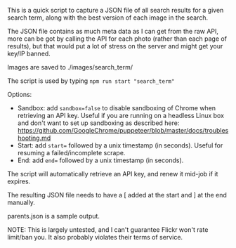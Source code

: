 This is a quick script to capture a JSON file of all search results for a given search term, along with the best version of each image in the search.

The JSON file contains as much meta data as I can get from the raw API, more can be got by calling the API for each photo (rather than each page of results), but that would put a lot of stress on the server and might get your key/IP banned.

Images are saved to ./images/search_term/

The script is used by typing `npm run start "search_term"`

Options:

* Sandbox: add `sandbox=false` to disable sandboxing of Chrome when retrieving an API key. Useful if you are running on a headless Linux box and don't want to set up sandboxing as described here: https://github.com/GoogleChrome/puppeteer/blob/master/docs/troubleshooting.md
* Start: add `start=` followed by a unix timestamp (in seconds). Useful for resuming a failed/incomplete scrape.
* End: add `end=` followed by a unix timestamp (in seconds).

The script will automatically retrieve an API key, and renew it mid-job if it expires.

The resulting JSON file needs to have a [ added at the start and ] at the end manually.

parents.json is a sample output.

NOTE: This is largely untested, and I can't guarantee Flickr won't rate limit/ban you. It also probably violates their terms of service.